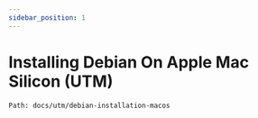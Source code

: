 ```yaml
---
sidebar_position: 1
---
```


# Installing Debian On Apple Mac Silicon (UTM)

```
Path: docs/utm/debian-installation-macos
```